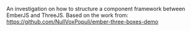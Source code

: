 An investigation on how to structure a component framework between EmberJS and ThreeJS. 
Based on the work from: https://github.com/NullVoxPopuli/ember-three-boxes-demo
